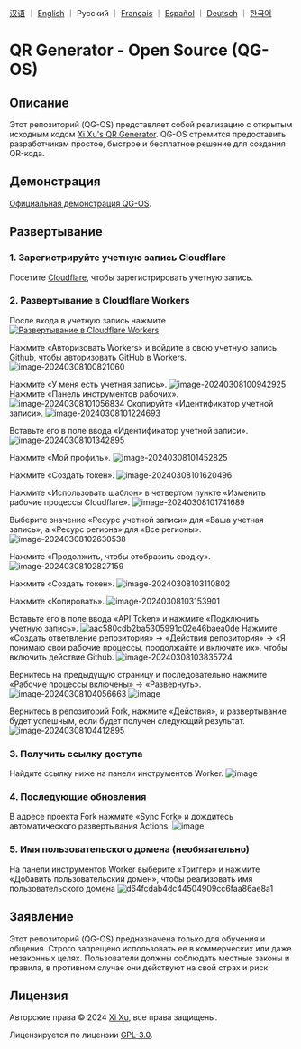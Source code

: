 <p align="left">
    <a href="README_ZH.md">汉语</a> ｜ <a href="README.md">English</a> ｜ Русский ｜ <a href="README_FR.md">Français</a> ｜ <a href="README_ES.md">Español</a> ｜ <a href="README_DE.md">Deutsch</a> ｜ <a href="README_KO.md">한국어</a>
</p>

# QR Generator - Open Source (QG-OS)

## Описание

Этот репозиторий (QG-OS) представляет собой реализацию с открытым исходным кодом [Xi Xu's QR Generator](https://qr.xi-xu.me). QG-OS стремится предоставить разработчикам простое, быстрое и бесплатное решение для создания QR-кода.

## Демонстрация

[Официальная демонстрация QG-OS](https://qg-os.xi-xu.me).

## Развертывание

### 1. Зарегистрируйте учетную запись Cloudflare

Посетите [Cloudflare](https://dash.cloudflare.com/sign-up), чтобы зарегистрировать учетную запись.

### 2. Развертывание в Cloudflare Workers

После входа в учетную запись нажмите [![Развертывание в Cloudflare Workers](https://deploy.workers.cloudflare.com/button)](https://deploy.workers.cloudflare.com/?url=https://github.com/xixu-me/QR-Generator).

Нажмите «Авторизовать Workers» и войдите в свою учетную запись Github, чтобы авторизовать GitHub в Workers.
![image-20240308100821060](https://github.com/Harry-zklcdc/go-proxy-bingai/assets/21104213/241edb52-b1ef-4a2c-8525-bfa3d148391b)

Нажмите «У меня есть учетная запись».
![image-20240308100942925](https://github.com/Harry-zklcdc/go-proxy-bingai/assets/21104213/219fc538-e412-4a52-913c-6c4878d50325) Нажмите «Панель инструментов рабочих».
![image-20240308101056834](https://github.com/Harry-zklcdc/go-proxy-bingai/assets/21104213/4b4a96be-90b3-40cc-9b50-b214980f2ab2) Скопируйте «Идентификатор учетной записи».
![image-20240308101224693](https://github.com/Harry-zklcdc/go-proxy-bingai/assets/21104213/da6f8b64-f6e1-40c0-b812-54f86d8b97c0)

Вставьте его в поле ввода «Идентификатор учетной записи».
![image-20240308101342895](https://github.com/Harry-zklcdc/go-proxy-bingai/assets/21104213/4df45a68-855f-4acd-a9be-6d0da63a49a5)

Нажмите «Мой профиль».
![image-20240308101452825](https://github.com/Harry-zklcdc/go-proxy-bingai/assets/21104213/4d21f38a-f313-4d66-baf9-83ce1df93f02)

Нажмите «Создать токен».
![image-20240308101620496](https://github.com/Harry-zklcdc/go-proxy-bingai/assets/21104213/41e82d1b-27ea-44a0-8cfe-ae66233544ad)

Нажмите «Использовать шаблон» в четвертом пункте «Изменить рабочие процессы Cloudflare».
![image-20240308101741689](https://github.com/Harry-zklcdc/go-proxy-bingai/assets/21104213/3974817c-2787-4148-95f9-96f58ef78aee)

Выберите значение «Ресурс учетной записи» для «Ваша учетная запись», а «Ресурс региона» для «Все регионы».
![image-20240308102630538](https://github.com/Harry-zklcdc/go-proxy-bingai/assets/21104213/cd20fa0a-b75d-489d-85c0-49a063abea8a)

Нажмите «Продолжить, чтобы отобразить сводку».
![image-20240308102827159](https://github.com/Harry-zklcdc/go-proxy-bingai/assets/21104213/9d91e08b-743b-476a-b74e-5b2f46b97ac2)

Нажмите «Создать токен».
![image-20240308103110802](https://github.com/Harry-zklcdc/go-proxy-bingai/assets/21104213/db6cde35-cf88-4fde-a58a-d3b204dabc17)

Нажмите «Копировать».
![image-20240308103153901](https://github.com/Harry-zklcdc/go-proxy-bingai/assets/21104213/0309e295-d77a-4d27-918e-706e2169347f)

Вставьте его в поле ввода «API Token» и нажмите «Подключить учетную запись».
![aac580cdb2ba5305991c02e46baea0de](https://github.com/Harry-zklcdc/go-proxy-bingai/assets/21104213/eb3bb593-13df-4a67-976d-4fbb5f369e51) Нажмите «Создать ответвление репозитория» -> «Действия репозитория» -> «Я понимаю свои рабочие процессы, продолжайте и включите их», чтобы включить действие Github.
![image-20240308103835724](https://github.com/Harry-zklcdc/go-proxy-bingai/assets/21104213/a0d89011-edb5-4622-9bb0-c40f6420e936)

Вернитесь на предыдущую страницу и последовательно нажмите «Рабочие процессы включены» -> «Развернуть».
![image-20240308104056663](https://github.com/Harry-zklcdc/go-proxy-bingai/assets/21104213/d29844b4-6eda-4da1-984c-3f4507e1c213)
![image](https://github.com/Harry-zklcdc/go-proxy-bingai/assets/21104213/63691c2a-b26d-48cd-9c42-6fd74e44694b)

Вернитесь в репозиторий Fork, нажмите «Действия», и развертывание будет успешным, если будет получен следующий результат.
![image-20240308104412895](https://github.com/Harry-zklcdc/go-proxy-bingai/assets/21104213/ae35e302-c3cf-4662-badb-926b56b19565)

### 3. Получить ссылку доступа

Найдите ссылку ниже на панели инструментов Worker.
![image](https://github.com/Harry-zklcdc/go-proxy-bingai/assets/21104213/8fef9dd4-285e-414a-9237-5378e981b96c)

### 4. Последующие обновления

В адресе проекта Fork нажмите «Sync Fork» и дождитесь автоматического развертывания Actions.
![image](https://github.com/Harry-zklcdc/go-proxy-bingai/assets/21104213/16ca803a-fe4b-431e-97b0-f04b8a217220)

### 5. Имя пользовательского домена (необязательно)

На панели инструментов Worker выберите «Триггер» и нажмите «Добавить пользовательский домен», чтобы реализовать имя пользовательского домена
![d64fcdab4dc44504909cc6faa86ae8a1](https://github.com/Harry-zklcdc/go-proxy-bingai/assets/21104213/6f0de2c5-1dd4-4801-b163-6d485836c73d)

## Заявление

Этот репозиторий (QG-OS) предназначена только для обучения и общения. Строго запрещено использовать ее в коммерческих или даже незаконных целях. Пользователи должны соблюдать местные законы и правила, в противном случае они действуют на свой страх и риск.

## Лицензия

Авторские права © 2024 [Xi Xu](https://xi-xu.me), все права защищены.

Лицензируется по лицензии [GPL-3.0](https://github.com/xixu-me/QR-Generator/blob/main/LICENSE).
